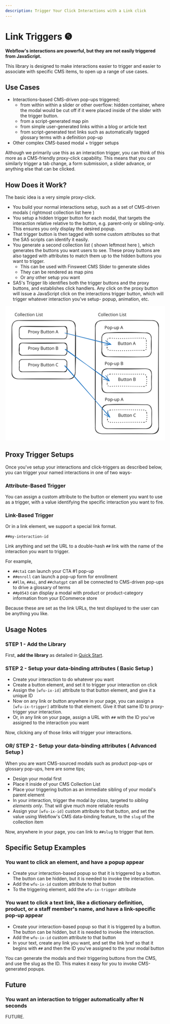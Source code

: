 ```yaml
---
description: Trigger Your Click Interactions with a Link click
---
```


# Link Triggers ❺

**Webflow's interactions are powerful, but they are not easily triggered from JavaScript.**&#x20;

This library is designed to make interactions easier to trigger and easier to associate with specific CMS items, to open up a range of use cases.&#x20;

## Use Cases

* Interactions-based CMS-driven pop-ups triggered;&#x20;
  * from within within a slider or other overflow: hidden container, where the modal would be cut off if it were placed inside of the slider with the trigger button.&#x20;
  * from a script-generated map pin&#x20;
  * from simple user-generated links within a blog or article text
  * from script-generated text links such as automatically tagged glossary terms with a definition pop-up&#x20;
* Other complex CMS-based modal + trigger setups&#x20;

Although we primarily use this as an interaction trigger, you can think of this more as a CMS-friendly proxy-click capability. This means that you can similarly trigger a tab change, a form submission, a slider advance, or anything else that can be clicked.&#x20;

## How Does it Work?&#x20;

The basic idea is a very simple proxy-click.&#x20;

* You build your normal interactions setup, such as a set of CMS-driven modals ( rightmost collection list here )&#x20;
* You setup a hidden trigger button for each modal, that targets the interaction relative relative to the button, e.g. parent-only or sibling-only.  This ensures you only display the desired popup.&#x20;
* That trigger button is then tagged with some custom attributes so that the SA5 scripts can identify it easily.&#x20;
* You generate a second collection list ( shown leftmost here ), which generates the buttons you want users to see.  These proxy buttons are also tagged with attributes to match them up to the hidden buttons you want to trigger.&#x20;
  * This can be used with Finsweet CMS Slider to generate slides
  * They can be rendered as map pins&#x20;
  * Or any other setup you want
* SA5's Trigger lib identifies both the trigger buttons and the proxy buttons, and establishes click handlers. Any click on the proxy button will issue a JavaScript click on the interactions trigger button, which will trigger whatever interaction you've setup- popup, animation, etc.&#x20;

<img src="../../.gitbook/assets/file.excalidraw (1) (1) (1) (1).svg" alt="" class="gitbook-drawing">

## Proxy Trigger Setups

Once you've setup your interactions and click-triggers as described below, you can trigger your named interactions in one of two ways-

### Attribute-Based Trigger&#x20;

You can assign a custom attribute to the button or element you want to use as a trigger, with a value identifying the specific interaction you want to fire.&#x20;

### Link-Based Trigger&#x20;

Or in a link element, we support a special link format.

`##my-interaction-id`

Link anything and set the URL to a double-hash `##` link with the name of the interaction you want to trigger.&#x20;

For example,&#x20;

* `##cta1` can launch your CTA #1 pop-up
* `##enroll` can launch a pop-up form for enrollment&#x20;
* `##llm`, `##ai`, and `##chatgpt` can all be connected to CMS-driven pop-ups to drive a glossary of terms&#x20;
* `##p0543` can display a modal with product or product-category information from your ECommerce store

Because these are set as the link URLs, the test displayed to the user can be anything you like.

## Usage Notes

### STEP 1 - Add the Library <a href="#step-1---add-the-library" id="step-1---add-the-library"></a>

First, **add the library** as detailed in [Quick Start](../quick-start.md).

### STEP 2 - Setup your data-binding attributes ( Basic Setup ) <a href="#step-2---setup-your-zap-and-link-your-webflow-form" id="step-2---setup-your-zap-and-link-your-webflow-form"></a>

* Create your interaction to do whatever you want
* Create a button element, and set it to trigger your interaction on click
* Assign the `[wfu-ix-id]` attribute to that button element, and give it a unique ID
* Now on any link or button anywhere in your page, you can assign a `[wfu-ix-trigger]` attribute to that element. Give it that same ID to proxy-trigger your interaction.&#x20;
* Or, in any link on your page, assign a URL with `##` with the ID you've assigned to the interaction you want

Now, clicking any of those links will trigger your interactions.&#x20;

### OR/ STEP 2 - Setup your data-binding attributes ( Advanced Setup ) <a href="#step-2---setup-your-zap-and-link-your-webflow-form" id="step-2---setup-your-zap-and-link-your-webflow-form"></a>

When you are want CMS-sourced modals such as product pop-ups or glossary pop-ups, here are some tips;

* Design your modal first
* Place it inside of your CMS Collection List
* Place your triggering button as an immediate sibling of your modal's parent element
* In your interaction, trigger the modal _by class_, targeted to _sibling elements only_. That will give much more reliable results&#x20;
* Assign your `[wfu-ix-id]` custom attribute to that button, and set the value using Webflow's CMS data-binding feature, to the `slug` of the collection item

Now, anywhere in your page, you can link to `##slug` to trigger that item.&#x20;

## Specific Setup Examples&#x20;

### You want to click an element, and have a popup appear

* Create your interaction-based popup so that it is triggered by a button. The button can be hidden, but it is needed to invoke the interaction.&#x20;
* Add the `wfu-ix-id` custom attribute to that button&#x20;
* To the triggering element, add the `wfu-ix-trigger` attribute  &#x20;

### You want to click a text link, like a dictionary definition, product, or a staff member's name, and have a link-specific pop-up appear&#x20;

* Create your interaction-based popup so that it is triggered by a button. The button can be hidden, but it is needed to invoke the interaction.&#x20;
* Add the `wfu-ix-id` custom attribute to that button&#x20;
* In your text, create any link you want, and set the link href so that it begins with `##` and then the ID you've assigned to the your modal button&#x20;

You can generate the modals and their triggering buttons from the CMS, and use the slug as the ID.  This makes it easy for you to invoke CMS-generated popups.  &#x20;

## Future <a href="#getting-started-locode" id="getting-started-locode"></a>

### You want an interaction to trigger automatically after N seconds

FUTURE.&#x20;

